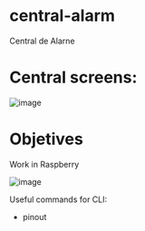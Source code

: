 # central-alarm

Central de Alarne

# Central screens:

![image](https://github.com/gabflag/central_alarm_raspberry/assets/95552879/8460a3e2-2c30-4333-bb4f-2a88137c5553)



# Objetives

Work in Raspberry

![image](https://github.com/gabflag/central_alarm_raspberry/assets/95552879/55b77b0d-8453-4e8f-83ef-6ddc9dde64a1)


Useful commands for CLI:
   
  - pinout
